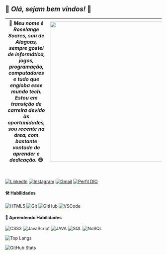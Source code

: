 ## 🤗 *Olá, sejam bem vindos!* 👋

🚀 *Meu nome é Roselange Soares, sou de Alagoas, sempre gostei de informática, jogos, programação, computadores e tudo que engloba esse mundo tech. Estou em transição de carreira devido às oportunidades, sou recente na área, com bastante vontade de aprender e dedicação.* 😎 | <img src="https://github.com/RoselangeSoares/RoselangeSoares/assets/144400615/0a3eb310-d520-4062-a70d-12e4397633da" width="450px" />|
| -------- | -------- |


<br/>

[![LinkedIn](https://img.shields.io/badge/LinkedIn-0077B5?style=flat&logo=linkedin&logoColor=white)](https://www.linkedin.com/in/roselange-soares/)
[![Instagram](https://img.shields.io/badge/Instagram-E4405F?style=flat&logo=instagram&logoColor=white)](https://www.instagram.com/roselange_soares/)
[![Gmail](https://img.shields.io/badge/Gmail-4682B4?style=flat&logo=gmail&logoColor=white)](mailto:roselange_boll@hotmail.com)
[![Perfil DIO](https://img.shields.io/badge/-%20DIO-000?style=flat)](https://www.dio.me/users/roselange_boll)

#### 🛠 Habilidades
![HTML5](https://img.shields.io/badge/HTML5-%23323330?style=flat&logo=html5&logoColor=white)
![Git](https://img.shields.io/badge/git-%23F05033.svg?style=flat&logo=git&logoColor=white)
![GitHub](https://img.shields.io/badge/GitHub-100000?style=flat&logo=github&logoColor=white)
![VSCode](https://img.shields.io/badge/VSCode-0078D4?style=flat&logo=visual%20studio%20code&logoColor=white)

#### 🧠 Aprendendo Habilidades
![CSS3](https://img.shields.io/badge/CSS3-1572B6?style=flat&logo=css3&logoColor=white)
![JavaScript](https://img.shields.io/badge/JavaScript-%23F05033?style=flat&logo=javascript&logoColor=F7DF1E)
![JAVA](https://img.shields.io/badge/Java-%23323330?style=flat&logo=openjdk&logoColor=white)
![SQL](https://custom-icon-badges.herokuapp.com/badge/SQL-025E8C.svg?logo=database&logoColor=white)
![NoSQL](https://custom-icon-badges.herokuapp.com/badge/NoSQL-00BFFF.svg?logo=database&logoColor=white)

![Top Langs](https://github-readme-stats-git-masterrstaa-rickstaa.vercel.app/api/top-langs/?username=RoselangeSoares&layout=compact&bg_color=1E90FF&border_color=B22222&title_color=100000&text_color=FFF)


![GitHub Stats](https://github-readme-stats.vercel.app/api?username=RoselangeSoares&theme=dracula&bg_color=1E90FF&border_color=B22222&show_icons=true&icon_color=100000&title_color=100000&text_color=FFF)





